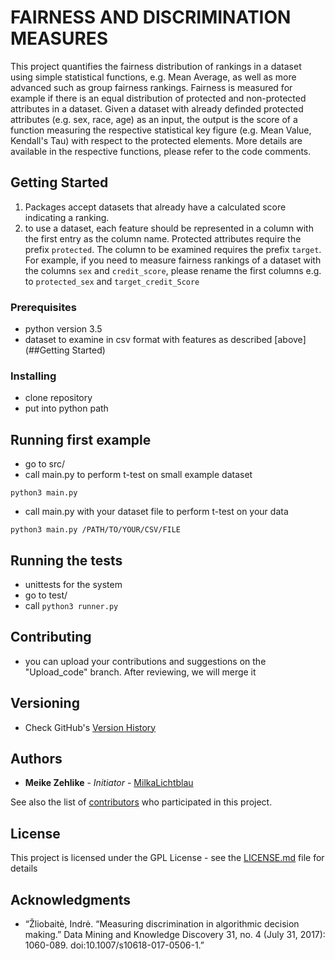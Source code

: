 # FAIRNESS AND DISCRIMINATION MEASURES


This project quantifies the fairness distribution of rankings in a dataset using simple statistical functions,
e.g. Mean Average, as well as more advanced such as group fairness rankings. Fairness is measured for example if there is an equal distribution of protected and non-protected attributes in a dataset.
Given a dataset with already definded protected attributes (e.g. sex, race, age) as an input, the output is the score of a function measuring the respective statistical key figure
(e.g. Mean Value, Kendall's Tau) with respect to the protected elements. More details are available in the respective functions, please refer to the code comments.


## Getting Started
1. Packages accept datasets that already have a calculated score indicating a ranking.
2. to use a dataset, each feature should be represented in a column with the first entry as the column name.
Protected attributes require the prefix ``protected``. The column to be examined requires the prefix ``target``.
For example, if you need to measure fairness rankings of a dataset with the columns ``sex`` and ``credit_score``,
please rename the first columns e.g. to ``protected_sex`` and ``target_credit_Score``

### Prerequisites

* python version 3.5
* dataset to examine in csv format with features as described [above](##Getting Started)

<!--maybe put python version checker for unix and windows terminal?
@mega: included now in Main.py
-->

### Installing

* clone repository
* put into python path
<!--
```
command line code for both steps
```

And repeat

```
until finished
```
-->

## Running first example
* go to src/
* call main.py to perform t-test on small example dataset
```
python3 main.py
```
* call main.py with your dataset file to perform t-test on your data
```
python3 main.py /PATH/TO/YOUR/CSV/FILE
```

## Running the tests

* unittests for the system
* go to test/
* call ```python3 runner.py```


## Contributing

* you can upload your contributions and suggestions on the "Upload_code" branch. After reviewing, we will merge it

## Versioning

* Check GitHub's [Version History](https://github.com/megantosh/fairness_measures/commits/Code_read_only/src)
<!--
* Do we have any special versioning tools? I guess it's just git, right?
-->

## Authors

* **Meike Zehlike** - *Initiator* - [MilkaLichtblau](https://github.com/MilkaLichtblau)

See also the list of [contributors](https://github.com/megantosh/fairness_measures/graphs/contributors) who participated in this project.

## License

This project is licensed under the GPL License - see the [LICENSE.md](LICENSE.md) file for details

## Acknowledgments
* “Žliobaitė, Indrė. “Measuring discrimination in algorithmic decision making.” Data Mining and Knowledge Discovery 31, no. 4 (July 31, 2017): 1060-089. doi:10.1007/s10618-017-0506-1.”
<!--
* cite Zliobaite paper here as inspiration
* Hat tip to anyone who's code was used
* more inspiration
* etc
-->

<!--
# How to Install

# How to run

# License
make sure access rights are correct
-->

